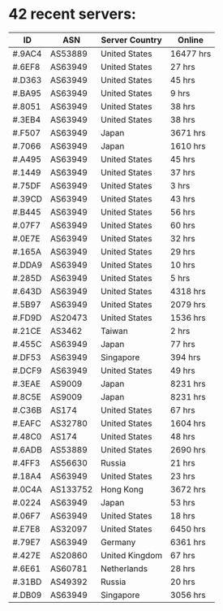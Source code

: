 # 42 recent servers:

| ID | ASN | Server Country | Online |
| ------ | ------ | ------ | ------ |
| #.9AC4 | AS53889 | United States | 16477 hrs |
| #.6EF8 | AS63949 | United States | 27 hrs |
| #.D363 | AS63949 | United States | 45 hrs |
| #.BA95 | AS63949 | United States | 9 hrs |
| #.8051 | AS63949 | United States | 38 hrs |
| #.3EB4 | AS63949 | United States | 38 hrs |
| #.F507 | AS63949 | Japan | 3671 hrs |
| #.7066 | AS63949 | Japan | 1610 hrs |
| #.A495 | AS63949 | United States | 45 hrs |
| #.1449 | AS63949 | United States | 37 hrs |
| #.75DF | AS63949 | United States | 3 hrs |
| #.39CD | AS63949 | United States | 43 hrs |
| #.B445 | AS63949 | United States | 56 hrs |
| #.07F7 | AS63949 | United States | 60 hrs |
| #.0E7E | AS63949 | United States | 32 hrs |
| #.165A | AS63949 | United States | 29 hrs |
| #.DDA9 | AS63949 | United States | 10 hrs |
| #.285D | AS63949 | United States | 5 hrs |
| #.643D | AS63949 | United States | 4318 hrs |
| #.5B97 | AS63949 | United States | 2079 hrs |
| #.FD9D | AS20473 | United States | 1536 hrs |
| #.21CE | AS3462 | Taiwan | 2 hrs |
| #.455C | AS63949 | Japan | 77 hrs |
| #.DF53 | AS63949 | Singapore | 394 hrs |
| #.DCF9 | AS63949 | United States | 49 hrs |
| #.3EAE | AS9009 | Japan | 8231 hrs |
| #.8C5E | AS9009 | Japan | 8231 hrs |
| #.C36B | AS174 | United States | 67 hrs |
| #.EAFC | AS32780 | United States | 1604 hrs |
| #.48C0 | AS174 | United States | 48 hrs |
| #.6ADB | AS53889 | United States | 2690 hrs |
| #.4FF3 | AS56630 | Russia | 21 hrs |
| #.18A4 | AS63949 | United States | 23 hrs |
| #.0C4A | AS133752 | Hong Kong | 3672 hrs |
| #.0224 | AS63949 | Japan | 53 hrs |
| #.06F7 | AS63949 | United States | 18 hrs |
| #.E7E8 | AS32097 | United States | 6450 hrs |
| #.79E7 | AS63949 | Germany | 6361 hrs |
| #.427E | AS20860 | United Kingdom | 67 hrs |
| #.6E61 | AS60781 | Netherlands | 28 hrs |
| #.31BD | AS49392 | Russia | 20 hrs |
| #.DB09 | AS63949 | Singapore | 3056 hrs |

